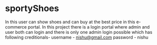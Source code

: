 # sportyShoes

In this user can show shoes and can buy at the best price in this e-commerce portal. In this project there is a login portal where admin and user both can login and there is only one admin login possible which has following creditionals- username - nishu@gmail.com password - nishu

